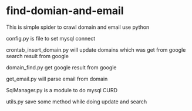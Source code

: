 # find-domian-and-email
This is simple spider to crawl domain and email use python

config.py is file to set mysql connect 

crontab_insert_domain.py will update domains which was get from google search result from google

domain_find.py get google result from google

get_email.py will parse email from domain

SqlManager.py is a module to do mysql CURD

utils.py save some method while doing update and search
